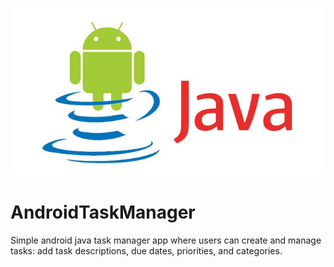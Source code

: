 ![alt text](/external/images/logo.jpg?raw=true "Android Java Logo")

# AndroidTaskManager
Simple android java task manager app where users can create and manage tasks: add task descriptions, due dates, priorities, and categories.
